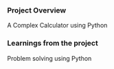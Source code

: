 ### Project Overview

 A Complex Calculator using Python


### Learnings from the project

 Problem solving using Python


